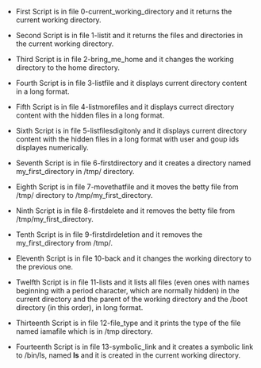 - First Script is in file 0-current_working_directory and it returns the current working directory.

- Second Script is in file 1-listit and it returns the files and directories in the current working directory.

- Third Script is in file 2-bring_me_home and it changes the working directory to the home directory.

- Fourth Script is in file 3-listfile and it displays current directory content in a long format.

- Fifth Script is in file 4-listmorefiles and it displays currect directory content with the hidden files in a long format.

- Sixth Script is in file 5-listfilesdigitonly and it displays current directory content with the hidden files in a long format with user and goup ids displayes numerically.

- Seventh Script is in file 6-firstdirectory and it creates a directory named my_first_directory in /tmp/ directory.

- Eighth Script is in file 7-movethatfile and it moves the betty file from /tmp/ directory to /tmp/my_first_directory.

- Ninth Script is in file 8-firstdelete and it removes the betty file from /tmp/my_first_directory.

- Tenth Script is in file 9-firstdirdeletion and it removes the my_first_directory from /tmp/.

- Eleventh Script is in file 10-back and it changes the working directory to the previous one.

- Twelfth Script is in file 11-lists and it lists all files (even ones with names beginning with a period character, which are normally hidden) in the current directory and the parent of the working directory and the /boot directory (in this order), in long format.

- Thirteenth Script is in file 12-file_type and it prints the type of the file named iamafile which is in /tmp directory.

- Fourteenth Script is in file 13-symbolic_link and it creates a symbolic link to /bin/ls, named __ls__ and it is created in the current working directory.
